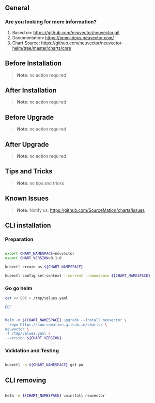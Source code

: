 ## General

### Are you looking for more information?

1. Based on: https://github.com/neuvector/neuvector.git 
2. Documentation: https://open-docs.neuvector.com/
3. Chart Source: https://github.com/neuvector/neuvector-helm/tree/master/charts/core


## Before Installation


> **Note:**
> no action required


## After Installation

> **Note:**
> no action required

## Before Upgrade

> **Note:**
> no action required

## After Upgrade

> **Note:**
> no action required


## Tips and Tricks

> **Note:**
> no tips and tricks


## Known Issues

> **Note:**
> Notify us: https://github.com/SourceMation/charts/issues


## CLI installation

### Preparation

```bash

export CHART_NAMESPACE=neuvector
export CHART_VERSION=0.1.0

kubectl create ns ${CHART_NAMESPACE}

kubectl config set-context --current --namespace ${CHART_NAMESPACE}

```

### Go go helm

``` bash
cat << EOF > /tmp/values.yaml

EOF 


helm -n ${CHART_NAMESPACE} upgrade --install neuvector \
--repo https://sourcemation.github.io/charts/ \
neuvector \
-f /tmp/values.yaml \
--version ${CHART_VERSION}

```

### Validation and Testing

```bash

kubectl -n ${CHART_NAMESPACE} get po

```

## CLI removing

```bash

helm -n ${CHART_NAMESPACE} uninstall neuvector

```


